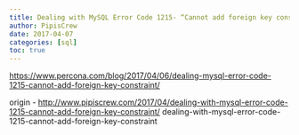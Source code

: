 ```yaml
---
title: Dealing with MySQL Error Code 1215- “Cannot add foreign key constraint”
author: PipisCrew
date: 2017-04-07
categories: [sql]
toc: true
---
```


https://www.percona.com/blog/2017/04/06/dealing-mysql-error-code-1215-cannot-add-foreign-key-constraint/

origin - http://www.pipiscrew.com/2017/04/dealing-with-mysql-error-code-1215-cannot-add-foreign-key-constraint/ dealing-with-mysql-error-code-1215-cannot-add-foreign-key-constraint